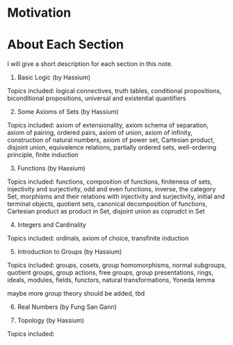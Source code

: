 # Motivation #



# About Each Section # 

I will give a short description for each section in this note.

1. Basic Logic (by Hassium)

Topics included: logical connectives, truth tables, conditional propositions, biconditional propositions, universal and existential quantifiers

2. Some Axioms of Sets (by Hassium)

Topics included: axiom of extensionality, axiom schema of separation, axiom of pairing, ordered pairs, axiom of union, axiom of infinity, construction of natural numbers, axiom of power set, Cartesian product, disjoint union, equivalence relations, partially ordered sets, well-ordering principle, finite induction

3. Functions (by Hassium)

Topics included: functions, composition of functions, finiteness of sets, injectivity and surjectivity, odd and even functions, inverse, the category Set, morphisms and their relations with injectivity and surjectivity, initial and terminal objects, quotient sets, canonical decomposition of functions, Cartesian product as product in Set, disjoint union as coprudct in Set

4. Integers and Cardinality

Topics included: ordinals, axiom of choice, transfinite induction

5. Introduction to Groups (by Hassium)

Topics included: groups, cosets, group homomorphisms, normal subgroups, quotient groups, group actions, free groups, group presentations, rings, ideals, modules, fields, functors, natural transformations, Yoneda lemma

maybe more group theory should be added, tbd

6. Real Numbers (by Fung San Gann)

7. Topology (by Hassium)

Topics included: 